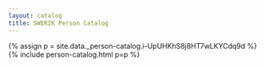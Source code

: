 ```yaml
---
layout: catalog
title: SWERIK Person Catalog
---
```

{% assign p = site.data._person-catalog.i-UpUHKhS8j8HT7wLKYCdq9d %}
{% include person-catalog.html p=p %}

